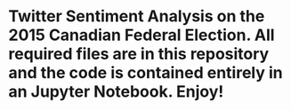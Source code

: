 # Twitter Sentiment Analysis on the 2015 Canadian Federal Election. All required files are in this repository and the code is contained entirely in an Jupyter Notebook. Enjoy!
